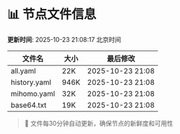 # 📊 节点文件信息

**更新时间**: 2025-10-23 21:08:17 北京时间

| 文件名 | 大小 | 最后修改 |
|--------|------|----------|
| all.yaml | 22K | 2025-10-23 21:08 |
| history.yaml | 946K | 2025-10-23 21:08 |
| mihomo.yaml | 32K | 2025-10-23 21:08 |
| base64.txt | 19K | 2025-10-23 21:08 |

> 🔄 文件每30分钟自动更新，确保节点的新鲜度和可用性
